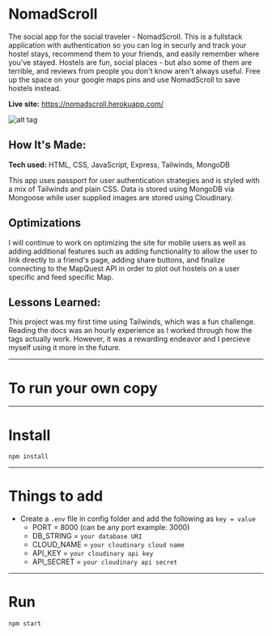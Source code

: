 # NomadScroll
The social app for the social traveler - NomadScroll. This is a fullstack application with authentication so you can log in securly and track your hostel stays, recommend them to your friends, and easily remember where you've stayed. Hostels are fun, social places - but also some of them are terrible, and reviews from people you don't know aren't always useful. Free up the space on your google maps pins and use NomadScroll to save hostels instead. 

**Live site:** https://nomadscroll.herokuapp.com/

![alt tag](https://user-images.githubusercontent.com/99517890/192553735-93b5f329-40b1-43fd-aa19-33b26276b6c0.png)


## How It's Made:

**Tech used:** HTML, CSS, JavaScript, Express, Tailwinds, MongoDB

This app uses passport for user authentication strategies and is styled with a mix of Tailwinds and plain CSS. Data is stored using MongoDB via Mongoose while user supplied images are stored using Cloudinary.

## Optimizations

I will continue to work on optimizing the site for mobile users as well as adding additional features such as adding functionality to allow the user to link directly to a friend's page, adding share buttons, and finalize connecting to the MapQuest API in order to plot out hostels on a user specific and feed specific Map.

## Lessons Learned:

This project was my first time using Tailwinds, which was a fun challenge. Reading the docs was an hourly experience as I worked through how the tags actually work. However, it was a rewarding endeavor and I percieve myself using it more in the future.

---
# To run your own copy
---
# Install

`npm install`

---

# Things to add

- Create a `.env` file in config folder and add the following as `key = value`
  - PORT = 8000 (can be any port example: 3000)
  - DB_STRING = `your database URI`
  - CLOUD_NAME = `your cloudinary cloud name`
  - API_KEY = `your cloudinary api key`
  - API_SECRET = `your cloudinary api secret`

---

# Run

`npm start`
